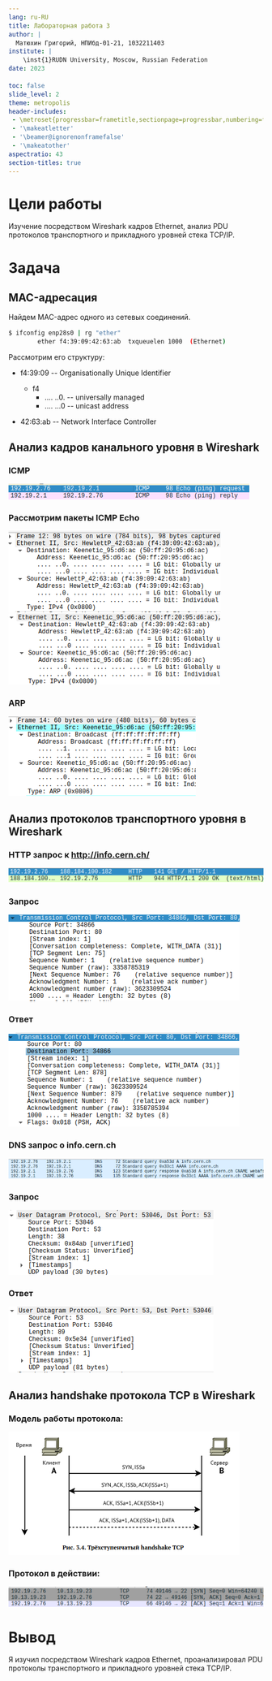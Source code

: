```yaml
---
lang: ru-RU
title: Лабораторная работа 3
author: |
  Матюхин Григорий, НПИбд-01-21, 1032211403
institute: |
	\inst{1}RUDN University, Moscow, Russian Federation
date: 2023

toc: false
slide_level: 2
theme: metropolis
header-includes: 
 - \metroset{progressbar=frametitle,sectionpage=progressbar,numbering=fraction}
 - '\makeatletter'
 - '\beamer@ignorenonframefalse'
 - '\makeatother'
aspectratio: 43
section-titles: true
---
```



# Цели работы
Изучение посредством Wireshark кадров Ethernet, анализ PDU протоколов транспортного и прикладного уровней стека TCP/IP.

# Задача

## MAC-адресация

Найдем MAC-адрес одного из сетевых соединений.

```bash
$ ifconfig enp28s0 | rg "ether"
        ether f4:39:09:42:63:ab  txqueuelen 1000  (Ethernet)
```
Рассмотрим его структуру:

- f4:39:09 -- Organisationally Unique Identifier
    - f4
        - .... ..0. -- universally managed
        - .... ...0 -- unicast address

- 42:63:ab -- Network Interface Controller

## Анализ кадров канального уровня в Wireshark

### ICMP

![Echo](../images/icmp_echo.png)

### Рассмотрим пакеты ICMP Echo

![Ping](../images/ping.png)
![Pong](../images/pong.png)

### ARP

![ARP](../images/arp.png)

## Анализ протоколов транспортного уровня в Wireshark

### HTTP запрос к http://info.cern.ch/

![HTTP](../images/http.png)

### Запрос

![GET](../images/http_get.png)

### Ответ

![OK](../images/http_ok.png)

### DNS запрос о info.cern.ch

![DNS](../images/dns.png)

### Запрос

![Query](../images/dns_query.png)

### Ответ

![Response](../images/dns_resp.png)

## Анализ handshake протокола TCP в Wireshark

### Модель работы протокола:

![Model](../images/handshake_desc.png)

### Протокол в действии:

![Reality](../images/handshake.png)

# Вывод
Я изучил посредством Wireshark кадров Ethernet, проанализировал PDU протоколы транспортного и прикладного уровней стека TCP/IP.
